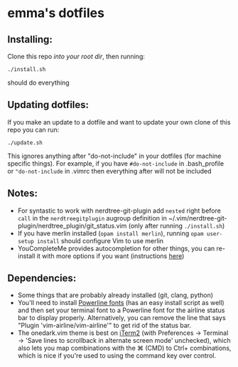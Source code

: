 <h1>emma's dotfiles</h1>

<h2>Installing:</h2>

Clone this repo <em>into your root dir</em>, then running:

```
./install.sh
``` 

should do everything

<h2>Updating dotfiles:</h2>

If you make an update to a dotfile and want to update your own clone of this repo you can run:

```
./update.sh
``` 

This ignores anything after "do-not-include" in your dotfiles (for machine specific things).
For example, if you have `#do-not-include` in .bash_profile or `"do-not-include`
in .vimrc then everything after will not be included

<h2>Notes:</h2>

- For syntastic to work with nerdtree-git-plugin add `nested` right before `call` in the `nerdtreegitplugin` augroup definition in ~/.vim/nerdtree-git-plugin/nerdtree_plugin/git_status.vim (only after running `./install.sh`)
- If you have merlin installed (`opam install merlin`), running `opam user-setup install` should configure Vim to use merlin
- YouCompleteMe provides autocompletion for other things, you can re-install it with more options if you want (instructions [here](https://valloric.github.io/YouCompleteMe/))

<h2>Dependencies:</h2>

- Some things that are probably already installed (git, clang, python)
- You'll need to install [Powerline fonts](https://github.com/powerline/fonts) (has an easy install
script as well) and then set your terminal font to a Powerline font for the airline status bar to
display properly. Alternatively, you can remove the line that says "Plugin 'vim-airline/vim-airline'"
to get rid of the status bar.
- The onedark.vim theme is best on [iTerm2](https://www.iterm2.com/) (with Preferences -> Terminal -> 'Save lines to scrollback in alternate screen mode' unchecked), which also lets you
map combinations with the ⌘ (CMD) to Ctrl+<key> combinations, which is nice if you're used to using the command key over control.
